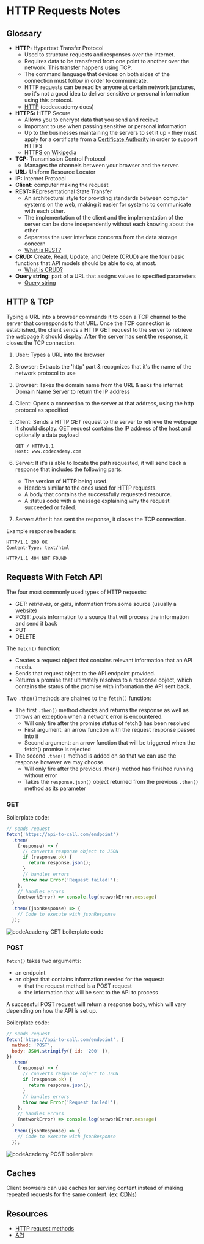# HTTP Requests Notes

## Glossary

- **HTTP:** Hypertext Transfer Protocol
  - Used to structure requests and responses over the internet.
  - Requires data to be transfered from one point to another over the network. This transfer happens using TCP.
  - The command language that devices on both sides of the connection must follow in order to communicate.
  - HTTP requests can be read by anyone at certain network junctures, so it's not a good idea to deliver sensitive or personal information using this protocol.
  - [HTTP](https://www.codecademy.com/resources/docs/general/http) (codeacademy docs)
- **HTTPS:** HTTP Secure
  - Allows you to encrypt data that you send and recieve
  - Important to use when passing sensitive or personal information
  - Up to the businesses maintaining the servers to set it up - they must apply for a certificate from a [Certificate Authority](https://en.wikipedia.org/wiki/Certificate_authority) in order to support HTTPS
  - [HTTPS on Wikipedia](https://en.wikipedia.org/wiki/HTTPS#Difference_from_HTTP)
- **TCP:** Transmission Control Protocol
  - Manages the channels between your browser and the server.
- **URL:** Uniform Resource Locator
- **IP:** Internet Protocol
- **Client:** computer making the request
- **REST:** REpresentational State Transfer
  - An architectural style for providing standards between computer systems on the web, making it easier for systems to communicate with each other.
  - The implementation of the client and the implementation of the server can be done independently without each knowing about the other
  - Separates the user interface concerns from the data storage concern
  - [What is REST?](https://www.codecademy.com/article/what-is-rest)
- **CRUD:** Create, Read, Update, and Delete (CRUD) are the four basic functions that API models should be able to do, at most.
  - [What is CRUD?](https://www.codecademy.com/article/what-is-crud)
- **Query string:** part of a URL that assigns values to specified parameters
  - [Query string](https://en.wikipedia.org/wiki/Query_string)

## HTTP & TCP

Typing a URL into a browser commands it to open a TCP channel to the server that corresponds to that URL. Once the TCP connection is established, the client sends a HTTP GET request to the server to retrieve the webpage it should display. After the server has sent the response, it closes the TCP connection.

1. User: Types a URL into the browser
1. Browser: Extracts the 'http' part & recognizes that it's the name of the network protocol to use
1. Browser: Takes the domain name from the URL & asks the internet Domain Name Server to return the IP address
1. Client: Opens a connection to the server at that address, using the http protocol as specified
1. Client: Sends a HTTP _GET_ request to the server to retrieve the webpage it should display. GET request contains the IP address of the host and optionally a data payload

   ```http
   GET / HTTP/1.1
   Host: www.codecademy.com
   ```

1. Server: If it's is able to locate the path requested, it will send back a response that includes the following parts:

   - The version of HTTP being used.
   - Headers similar to the ones used for HTTP requests.
   - A body that contains the successfully requested resource.
   - A status code with a message explaining why the request succeeded or failed.

1. Server: After it has sent the response, it closes the TCP connection.

Example response headers:

```http
HTTP/1.1 200 OK
Content-Type: text/html
```

```http
HTTP/1.1 404 NOT FOUND
```

## Requests With Fetch API

The four most commonly used types of HTTP requests:

- GET: _retrieves_, or _gets_, information from some source (usually a website)
- POST: _posts_ information to a source that will process the information and send it back
- PUT
- DELETE

The `fetch()` function:

- Creates a request object that contains relevant information that an API needs.
- Sends that request object to the API endpoint provided.
- Returns a promise that ultimately resolves to a response object, which contains the status of the promise with information the API sent back.

Two `.then()`methods are chained to the `fetch()` function:

- The first `.then()` method checks and returns the response as well as throws an exception when a network error is encountered.
  - Will only fire after the promise status of fetch() has been resolved
  - First argument: an arrow function with the request response passed into it
  - Second argument: an arrow function that will be triggered when the fetch() promise is rejected
- The second `.then()` method is added on so that we can use the response however we may choose.
  - Will only fire after the previous .then() method has finished running without error
  - Takes the `response.json()` object returned from the previous `.then()` method as its parameter

### GET

Boilerplate code:

```javascript
// sends request
fetch('https://api-to-call.com/endpoint')
  .then(
    (response) => {
      // converts response object to JSON
      if (response.ok) {
        return response.json();
      }
      // handles errors
      throw new Error('Request failed!');
    },
    // handles errors
    (networkError) => console.log(networkError.message)
  )
  .then((jsonResponse) => {
    // Code to execute with jsonResponse
  });
```

![codeAcademy GET boilerplate code](https://content.codecademy.com/courses/intermediate-javascript-requests/diagrams/fetch%20GET%20transparent.svg)

### POST

`fetch()` takes two arguments:

- an endpoint
- an object that contains information needed for the request:
  - that the request method is a POST request
  - the information that will be sent to the API to process

A successful POST request will return a response body, which will vary depending on how the API is set up.

Boilerplate code:

```javascript
// sends request
fetch('https://api-to-call.com/endpoint', {
  method: 'POST',
  body: JSON.stringify({ id: '200' }),
})
  .then(
    (response) => {
      // converts response object to JSON
      if (response.ok) {
        return response.json();
      }
      // handles errors
      throw new Error('Request failed!');
    },
    // handles errors
    (networkError) => console.log(networkError.message)
  )
  .then((jsonResponse) => {
    // Code to execute with jsonResponse
  });
```

![codeAcademy POST boilerplate](https://content.codecademy.com/courses/intermediate-javascript-requests/diagrams/fetch%20POST%20transparent.svg)

## Caches

Client browsers can use caches for serving content instead of making repeated requests for the same content. (ex: [CDNs](https://www.codecademy.com/resources/docs/general/cdn))

## Resources

- [HTTP request methods](https://developer.mozilla.org/en-US/docs/Web/HTTP/Methods)
- [API](https://www.codecademy.com/resources/docs/general/api)
